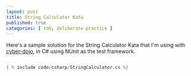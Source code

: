 ```yaml
---
layout: post
title: String Calculator Kata
published: true
categories: [ tdd, deliberate-practice ]
---
```


Here's a sample solution for the String Calculator Kata that I'm using with 
<a href="http://cyber-dojo.com" alt="link to cyber dojo">cyber-dojo</a>, 
in C# using NUnit as the test framework.

```csharp

{ % include code/csharp/StringCalculator.cs %}

```
